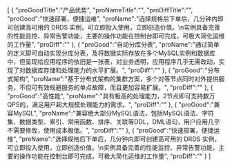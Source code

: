 [
	{
		"proGoodTitle":"产品优势",
		"proNameTitle":"",
		"proDiffTitle":"",
		"proGood":"快速部署，便捷运维",
		"proName":"选择规格后下单后，几分钟内即可创建高可用的 DRDS 实例，可立即投入使用，立即创造价值。\n实例具备完善的性能监控、异常告警功能，主要的操作功能在控制台即可完成，可极大简化运维的工作量",
		"proDiff":""
	},
	{
		"proGood":"自动分库分表",
		"proName":"通过简单的定义即可自动实现分库分表，及将数据实际存放在多个MySQL实例和数据库中，但呈现给应用程序的依旧是一张表，对业务透明，应用程序几乎无需改动，实现了对数据库存储和处理能力的水平扩展。",
		"proDiff":""
	},
	{
		"proGood":"分布式架构",
		"proName":"基于分布式架构的集群方案，多个对等节点同时对外提供服务，不但可有效规避服务的单点故障，而且更加容易扩展。",
		"proDiff":""
	},
	{
		"proGood":"高性能",
		"proName":"具有极高的处理能力，2节点即可支持数万QPS的，满足用户超大规模处理能力的需求。",
		"proDiff":""
	},
	{
		"proGood":"兼容MySQL",
		"proName":"兼容绝大部分MySQL语法，包括MySQL语法、字符集、数据类型、索引、常用函数、排序、关联等DDL，DML语句，用户应用几乎不需要修改，使用成本极低。",
		"proDiff":""
	},
	{
		"proGood":"快速部署，便捷运维",
		"proName":"选择规格后下单后，几分钟内即可创建高可用的 DRDS 实例，可立即投入使用，立即创造价值。\n实例具备完善的性能监控、异常告警功能，主要的操作功能在控制台即可完成，可极大简化运维的工作量",
		"proDiff":""
	}
]